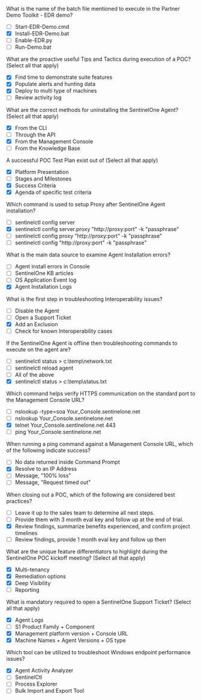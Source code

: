 What is the name of the batch file mentioned to execute in the Partner Demo Toolkit - EDR demo? 
- [ ] Start-EDR-Demo.cmd 
- [x] Install-EDR-Demo.bat 
- [ ] Enable-EDR.py 
- [ ] Run-Demo.bat 

What are the proactive useful Tips and Tactics during execution of a POC?
(Select all that apply)
- [x] Find time to demonstrate suite features 
- [x] Populate alerts and hunting data 
- [x] Deploy to multi type of machines 
- [ ] Review activity log 

What are the correct methods for uninstalling the SentinelOne Agent?
(Select all that apply)
- [x] From the CLI 
- [ ] Through the API 
- [x] From the Management Console 
- [ ] From the Knowledge Base

A successful POC Test Plan exist out of 
(Select all that apply) 
- [x] Platform Presentation 
- [ ] Stages and Milestones
- [x] Success Criteria
- [x] Agenda of specific test criteria

Which command is used to setup Proxy after SentinelOne Agent installation? 
- [ ] sentinelctl config server
- [x] sentinelctl config server.proxy "http://proxy:port" -k "passphrase" 
- [ ] sentinelctl config proxy "http://proxy:port" -k "passphrase" 
- [ ] sentinelctl config "http://proxy:port" -k "passphrase"

What is the main data source to examine Agent Installation errors?
- [ ] Agent install errors in Console
- [ ] SentinelOne KB articles
- [ ] OS Application Event log 
- [x] Agent Installation Logs

What is the first step in troubleshooting Interoperability issues? 
- [ ] Disable the Agent 
- [ ] Open a Support Ticket 
- [x] Add an Exclusion 
- [ ] Check for known Interoperability cases

If the SentinelOne Agent is offline then troubleshooting commands to execute on the agent are? 
- [ ] sentinelctl status > c:\temp\network.txt 
- [ ] sentinelctl reload agent
- [ ] All of the above
- [x] sentinelctl status > c:\temp\status.txt

Which command helps verify HTTPS communication on the standard port to the Management Console URL? 
- [ ] nslookup -type=soa Your_Console.sentinelone.net
- [ ] nslookup Your_Console.sentinelone.net 
- [x] telnet Your_Console.sentinelone.net 443
- [ ] ping Your_Console.sentinelone.net

When running a ping command against a Management Console URL, which of the following indicate success? 
- [ ] No data returned inside Command Prompt
- [x] Resolve to an IP Address
- [ ] Message, "100% loss" 
- [ ] Message, "Request timed out"

When closing out a POC, which of the following are considered best practices? 
- [ ] Leave it up to the sales team to determine all next steps.
- [ ] Provide them with 3 month eval key and follow up at the end of trial.
- [x] Review findings, summarize benefits experienced, and confirm project timelines
- [ ] Review findings, provide 1 month eval key and follow up then

What are the unique feature differentiators to highlight during the SentinelOne POC kickoff meeting? 
(Select all that apply)
- [x] Multi-tenancy 
- [x] Remediation options 
- [x] Deep Visibility 
- [ ] Reporting

What is mandatory required to open a SentinelOne Support Ticket?
(Select all that apply) 
- [x] Agent Logs 
- [ ] S1 Product Family + Component 
- [x] Management platform version + Console URL 
- [x] Machine Names + Agent Versions + OS type

Which tool can be utilized to troubleshoot Windows endpoint performance issues? 
- [x] Agent Activity Analyzer 
- [ ] SentinelCtl
- [ ] Process Explorer
- [ ] Bulk Import and Export Tool 
